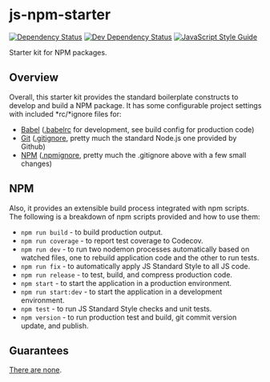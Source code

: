 # js-npm-starter

[![Dependency Status][depstat-image]][depstat-url]
[![Dev Dependency Status][devdepstat-image]][devdepstat-url]
[![JavaScript Style Guide][style-image]][style-url]

Starter kit for NPM packages.

## Overview
Overall, this starter kit provides the standard boilerplate constructs to develop and build a NPM package. It has some configurable project settings with included \*rc/\*ignore files for:
- [Babel](https://babeljs.io/) ([.babelrc](./.babelrc) for development, see build config for production code)
- [Git](https://git-scm.com/) ([.gitignore](./.gitignore), pretty much the standard Node.js one provided by Github)
- [NPM](https://www.npmjs.com/) ([.npmignore](./.npmignore), pretty much the .gitignore above with a few small changes)

## NPM
Also, it provides an extensible build process integrated with npm scripts. The following is a breakdown of npm scripts provided and how to use them:
- `npm run build` - to build production output.
- `npm run coverage` - to report test coverage to Codecov.
- `npm run dev` - to run two nodemon processes automatically based on watched files, one to rebuild application code and the other to run tests.
- `npm run fix` - to automatically apply JS Standard Style to all JS code.
- `npm run release` - to test, build, and compress production code.
- `npm start` - to start the application in a production environment.
- `npm run start:dev` - to start the application in a development environment.
- `npm test` - to run JS Standard Style checks and unit tests.
- `npm version` - to run production test and build, git commit version update, and publish.

## Guarantees
[There are none](./LICENSE).

[depstat-image]: https://img.shields.io/david/aeilers/js-npm-starter.svg
[depstat-url]: https://david-dm.org/aeilers/js-npm-starter

[devdepstat-image]: https://img.shields.io/david/dev/aeilers/js-npm-starter.svg
[devdepstat-url]: https://david-dm.org/aeilers/js-npm-starter?type=dev

[style-image]: https://img.shields.io/badge/code_style-standard-brightgreen.svg
[style-url]: https://standardjs.com

